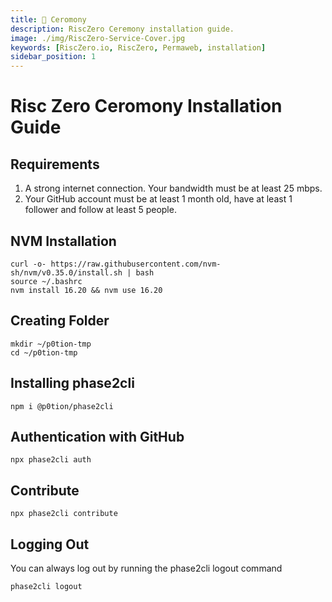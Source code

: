 ```yaml
---
title: 🎊 Ceromony
description: RiscZero Ceremony installation guide.
image: ./img/RiscZero-Service-Cover.jpg
keywords: [RiscZero.io, RiscZero, Permaweb, installation]
sidebar_position: 1
---
```


# Risc Zero Ceromony Installation Guide 

## Requirements 

1. A strong internet connection. Your bandwidth must be at least 25 mbps.
2. Your GitHub account must be at least 1 month old, have at least 1 follower and follow at least 5 people.


## NVM Installation
```shell
curl -o- https://raw.githubusercontent.com/nvm-sh/nvm/v0.35.0/install.sh | bash
source ~/.bashrc
nvm install 16.20 && nvm use 16.20
```

## Creating Folder
```shell
mkdir ~/p0tion-tmp
cd ~/p0tion-tmp
```

## Installing phase2cli

```shell
npm i @p0tion/phase2cli
```

## Authentication with GitHub

```shell
npx phase2cli auth
```

## Contribute

```shell
npx phase2cli contribute
```

## Logging Out
You can always log out by running the phase2cli logout command
```shell
phase2cli logout 
```

